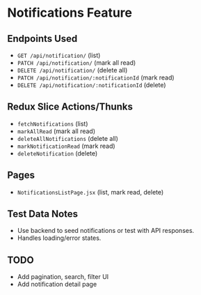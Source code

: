 # Notifications Feature

## Endpoints Used
- `GET /api/notification/` (list)
- `PATCH /api/notification/` (mark all read)
- `DELETE /api/notification/` (delete all)
- `PATCH /api/notification/:notificationId` (mark read)
- `DELETE /api/notification/:notificationId` (delete)

## Redux Slice Actions/Thunks
- `fetchNotifications` (list)
- `markAllRead` (mark all read)
- `deleteAllNotifications` (delete all)
- `markNotificationRead` (mark read)
- `deleteNotification` (delete)

## Pages
- `NotificationsListPage.jsx` (list, mark read, delete)

## Test Data Notes
- Use backend to seed notifications or test with API responses.
- Handles loading/error states.

## TODO
- Add pagination, search, filter UI
- Add notification detail page
